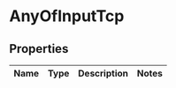 # AnyOfInputTcp

## Properties
Name | Type | Description | Notes
------------ | ------------- | ------------- | -------------
